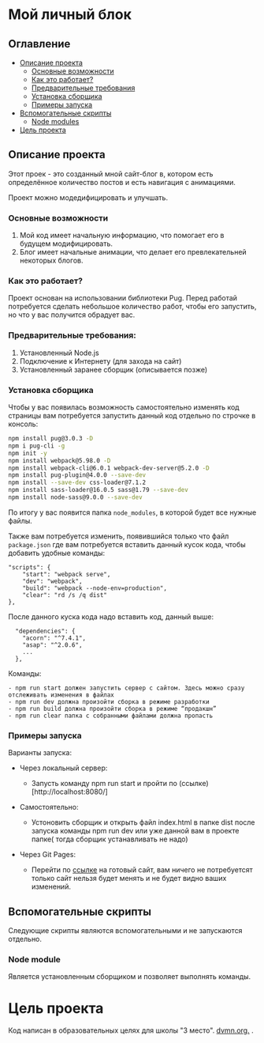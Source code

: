 # Мой личный блок

## Оглавление

* [Описание проекта](#описание-проекта)
    * [Основные возможности](#основные-возможности)
    * [Как это работает?](#как-это-работает)
    * [Предварительные требования](#предварительные-требования)
    * [Установка сборщика](#установка-сборщика)
    * [Примеры запуска](#примеры-запуска)
* [Вспомогательные скрипты](#вспомогательные-скрипты)
    * [Node modules](#node-modules)
* [Цель проекта](#цель-проекта)

## Описание проекта

Этот проек - это созданный мной сайт-блог в, котором есть определённое количество постов и есть навигация с анимациями. 

Проект можно модедифицировать и улучшать.

### Основные возможности

1. Мой код имеет начальную информацию, что помогает его в будущем модифицировать.
2. Блог имеет начальные анимации, что делает его превлекательней некоторых блогов.

### Как это работает?

Проект основан на использовании библиотеки Pug. Перед работай потребуется сделать небольшое количество работ, чтобы его запустить, но что у вас получится обрадует вас.

### Предварительные требования:

1. Установленный Node.js
2. Подключение к Интернету (для захода на сайт)
3. Установленный заранее сборщик (описывается позже)

### Установка сборщика

Чтобы у вас появилась возможность самостоятельно изменять код страницы вам потребуется запустить данный код отдельно по строчке в консоль:

```bash
npm install pug@3.0.3 -D
npm i pug-cli -g
npm init -y
npm install webpack@5.98.0 -D
npm install webpack-cli@6.0.1 webpack-dev-server@5.2.0 -D
npm install pug-plugin@4.0.0 --save-dev
npm install --save-dev css-loader@7.1.2
npm install sass-loader@16.0.5 sass@1.79 --save-dev
npm install node-sass@9.0.0 --save-dev
```

По итогу у вас появится папка `node_modules`, в которой будет все нужные файлы.

Также вам потребуется изменить, появившийся только что файл `package.json` где вам потребуется вставить данный кусок кода, чтобы добавить удобные команды:

```
"scripts": {
    "start": "webpack serve",
    "dev": "webpack",
    "build": "webpack --node-env=production",
    "clear": "rd /s /q dist"
},
```

После данного куска кода надо вставить код, данный выше:

```
  "dependencies": {
    "acorn": "^7.4.1",
    "asap": "^2.0.6",
    ...
  },
```

Команды:

    - npm run start должен запустить сервер с сайтом. Здесь можно сразу отслеживать изменения в файлах
    - npm run dev должна произойти сборка в режиме разработки
    - npm run build должна произойти сборка в режиме “продакшн”
    - npm run clear папка с собранными файлами должна пропасть

### Примеры запуска

Варианты запуска:

- Через локальный сервер:

    - Запусть команду npm run start и пройти по (ссылке)[http://localhost:8080/]

- Самостоятельно:

    - Устоновить сборщик и открыть файл index.html в папке dist после запуска команды npm run dev или уже данной вам в проекте папке( тогда сборщик устанавливать не надо)

- Через Git Pages:

    - Перейти по [ссылке](https://nadyad2011.github.io/Crete_prodgect/index/) на готовый сайт, вам ничего не потребуетсят только сайт нельзя будет менять и не будет видно ваших изменений.

## Вспомогательные скрипты

Следующие скрипты являются вспомогательными и не запускаются отдельно.

### Node module

Является установленным сборщиком и позволяет выполнять команды.

# Цель проекта

Код написан в образовательных целях для школы "3 место".
[dvmn.org.](http://https://dvmn.org/) .